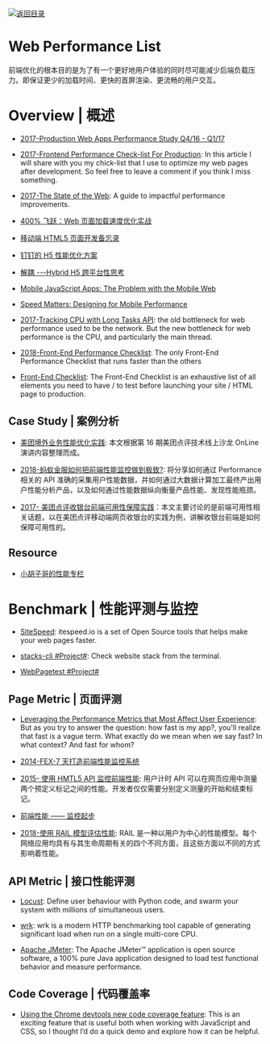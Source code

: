 [![返回目录](https://user-images.githubusercontent.com/5803001/38079637-ff0abcf0-3371-11e8-9b76-ad651620afc7.jpg)](https://github.com/wx-chevalier/Awesome-Lists)

# Web Performance List

前端优化的根本目的是为了有一个更好地用户体验的同时尽可能减少后端负载压力。即保证更少的加载时间、更快的首屏渲染、更流畅的用户交互。

# Overview | 概述

- [2017-Production Web Apps Performance Study Q4/16 - Q1/17](https://github.com/GoogleChrome/discovery/issues/1)

- [2017-Frontend Performance Check-list For Production](https://parg.co/bLP): In this article I will share with you my chick-list that I use to optimize my web pages after development. So feel free to leave a comment if you think I miss something.

* [2017-The State of the Web](https://medium.com/@fox/talk-the-state-of-the-web-3e12f8e413b3): A guide to impactful performance improvements.

- [400% 飞跃：Web 页面加载速度优化实战](https://parg.co/Utq)

- [移动端 HTML5 页面开发备忘录](http://zerosoul.github.io/2016/11/15/h5-memo/)

- [钉钉的 H5 性能优化方案](http://mp.weixin.qq.com/s/r-D4S94XOo22PQM_wZlrig)

- [解耦 ---Hybrid H5 跨平台性思考 ](http://mp.weixin.qq.com/s?__biz=MzA3NTYzODYzMg==&mid=2653577297&idx=3&sn=96c9ec407e937132595c29b0584cdd5c&scene=4#wechat_redirect)

- [Mobile JavaScript Apps: The Problem with the Mobile Web](http://thefullstack.xyz/category/the-mobile-web/)

- [Speed Matters: Designing for Mobile Performance](https://parg.co/bDR)

* [2017-Tracking CPU with Long Tasks API](https://calendar.perfplanet.com/2017/tracking-cpu-with-long-tasks-api/): the old bottleneck for web performance used to be the network. But the new bottleneck for web performance is the CPU, and particularly the main thread.

- [2018-Front-End Performance Checklist](https://github.com/thedaviddias/Front-End-Performance-Checklist): The only Front-End Performance Checklist that runs faster than the others

- [Front-End Checklist](https://github.com/thedaviddias/Front-End-Checklist#performance-1): The Front-End Checklist is an exhaustive list of all elements you need to have / to test before launching your site / HTML page to production.

## Case Study | 案例分析

- [美团境外业务性能优化实践](https://zhuanlan.zhihu.com/p/33179166): 本文根据第 16 期美团点评技术线上沙龙 OnLine 演讲内容整理而成。

- [2018-蚂蚁金服如何把前端性能监控做到极致?](https://mp.weixin.qq.com/s/pqFhhb5u6w7gmUutilH5xQ): 将分享如何通过 Performance 相关的 API 准确的采集用户性能数据，并如何通过大数据计算加工最终产出用户性能分析产品，以及如何通过性能数据纵向衡量产品性能、发现性能瓶颈。

- [2017- 美团点评收银台前端可用性保障实践](https://parg.co/ba2)：本文主要讨论的是前端可用性相关话题，以在美团点评移动端网页收银台的实践为例，讲解收银台前端是如何保障可用性的。

## Resource

- [小胡子哥的性能专栏](https://github.com/barretlee√/performance-column/issues)

# Benchmark | 性能评测与监控

- [SiteSpeed](https://www.sitespeed.io/): itespeed.io is a set of Open Source tools that helps make your web pages faster.

* [stacks-cli #Project#](https://github.com/WeiChiaChang/stacks-cli): Check website stack from the terminal.

* [WebPagetest #Project#](https://github.com/WPO-Foundation/webpagetest)

## Page Metric | 页面评测

- [Leveraging the Performance Metrics that Most Affect User Experience](https://parg.co/b96): But as you try to answer the question: how fast is my app?, you'll realize that fast is a vague term. What exactly do we mean when we say fast? In what context? And fast for whom?

- [2014-FEX-7 天打造前端性能监控系统](http://6me.us/3EO4ch)

- [2015- 使用 HMTL5 API 监控前端性能](http://www.infoq.com/cn/articles/html5-performance-api-monitoring): 用户计时 API 可以在网页应用中测量两个预定义标记之间的性能。开发者仅仅需要分别定义测量的开始和结束标记。

- [前端性能 —— 监控起步](http://www.07net01.com/2016/09/1653517.html)

- [2018-使用 RAIL 模型评估性能](https://developers.google.com/web/fundamentals/performance/rail?hl=zh-cn): RAIL 是一种以用户为中心的性能模型。每个网络应用均具有与其生命周期有关的四个不同方面，且这些方面以不同的方式影响着性能。

## API Metric | 接口性能评测

- [Locust](https://locust.io/): Define user behaviour with Python code, and swarm your system with millions of simultaneous users.

- [wrk](https://github.com/wg/wrk): wrk is a modern HTTP benchmarking tool capable of generating significant load when run on a single multi-core CPU.

- [Apache JMeter](https://jmeter.apache.org/): The Apache JMeter™ application is open source software, a 100% pure Java application designed to load test functional behavior and measure performance.

## Code Coverage | 代码覆盖率

- [Using the Chrome devtools new code coverage feature](https://blog.logrocket.com/using-the-chrome-devtools-new-code-coverage-feature-ca96c3dddcaf): This is an exciting feature that is useful both when working with JavaScript and CSS, so I thought I’d do a quick demo and explore how it can be helpful.
